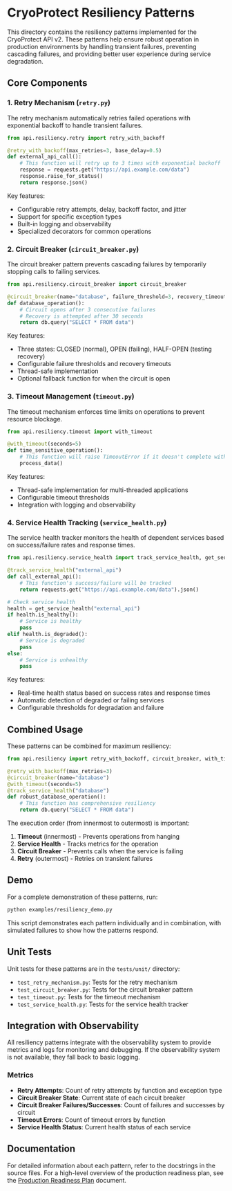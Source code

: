 # CryoProtect Resiliency Patterns

This directory contains the resiliency patterns implemented for the CryoProtect API v2. These patterns help ensure robust operation in production environments by handling transient failures, preventing cascading failures, and providing better user experience during service degradation.

## Core Components

### 1. Retry Mechanism (`retry.py`)

The retry mechanism automatically retries failed operations with exponential backoff to handle transient failures.

```python
from api.resiliency.retry import retry_with_backoff

@retry_with_backoff(max_retries=3, base_delay=0.5)
def external_api_call():
    # This function will retry up to 3 times with exponential backoff
    response = requests.get("https://api.example.com/data")
    response.raise_for_status()
    return response.json()
```

Key features:
- Configurable retry attempts, delay, backoff factor, and jitter
- Support for specific exception types
- Built-in logging and observability
- Specialized decorators for common operations

### 2. Circuit Breaker (`circuit_breaker.py`)

The circuit breaker pattern prevents cascading failures by temporarily stopping calls to failing services.

```python
from api.resiliency.circuit_breaker import circuit_breaker

@circuit_breaker(name="database", failure_threshold=3, recovery_timeout=30)
def database_operation():
    # Circuit opens after 3 consecutive failures
    # Recovery is attempted after 30 seconds
    return db.query("SELECT * FROM data")
```

Key features:
- Three states: CLOSED (normal), OPEN (failing), HALF-OPEN (testing recovery)
- Configurable failure thresholds and recovery timeouts
- Thread-safe implementation
- Optional fallback function for when the circuit is open

### 3. Timeout Management (`timeout.py`)

The timeout mechanism enforces time limits on operations to prevent resource blockage.

```python
from api.resiliency.timeout import with_timeout

@with_timeout(seconds=5)
def time_sensitive_operation():
    # This function will raise TimeoutError if it doesn't complete within 5 seconds
    process_data()
```

Key features:
- Thread-safe implementation for multi-threaded applications
- Configurable timeout thresholds
- Integration with logging and observability

### 4. Service Health Tracking (`service_health.py`)

The service health tracker monitors the health of dependent services based on success/failure rates and response times.

```python
from api.resiliency.service_health import track_service_health, get_service_health

@track_service_health("external_api")
def call_external_api():
    # This function's success/failure will be tracked
    return requests.get("https://api.example.com/data").json()

# Check service health
health = get_service_health("external_api")
if health.is_healthy():
    # Service is healthy
    pass
elif health.is_degraded():
    # Service is degraded
    pass
else:
    # Service is unhealthy
    pass
```

Key features:
- Real-time health status based on success rates and response times
- Automatic detection of degraded or failing services
- Configurable thresholds for degradation and failure

## Combined Usage

These patterns can be combined for maximum resiliency:

```python
from api.resiliency import retry_with_backoff, circuit_breaker, with_timeout, track_service_health

@retry_with_backoff(max_retries=3)
@circuit_breaker(name="database")
@with_timeout(seconds=5)
@track_service_health("database")
def robust_database_operation():
    # This function has comprehensive resiliency
    return db.query("SELECT * FROM data")
```

The execution order (from innermost to outermost) is important:
1. **Timeout** (innermost) - Prevents operations from hanging
2. **Service Health** - Tracks metrics for the operation
3. **Circuit Breaker** - Prevents calls when the service is failing
4. **Retry** (outermost) - Retries on transient failures

## Demo

For a complete demonstration of these patterns, run:

```bash
python examples/resiliency_demo.py
```

This script demonstrates each pattern individually and in combination, with simulated failures to show how the patterns respond.

## Unit Tests

Unit tests for these patterns are in the `tests/unit/` directory:

- `test_retry_mechanism.py`: Tests for the retry mechanism
- `test_circuit_breaker.py`: Tests for the circuit breaker pattern
- `test_timeout.py`: Tests for the timeout mechanism
- `test_service_health.py`: Tests for the service health tracker

## Integration with Observability

All resiliency patterns integrate with the observability system to provide metrics and logs for monitoring and debugging. If the observability system is not available, they fall back to basic logging.

### Metrics

- **Retry Attempts**: Count of retry attempts by function and exception type
- **Circuit Breaker State**: Current state of each circuit breaker
- **Circuit Breaker Failures/Successes**: Count of failures and successes by circuit
- **Timeout Errors**: Count of timeout errors by function
- **Service Health Status**: Current health status of each service

## Documentation

For detailed information about each pattern, refer to the docstrings in the source files. For a high-level overview of the production readiness plan, see the [Production Readiness Plan](../../PRODUCTION_READINESS_PLAN.md) document.